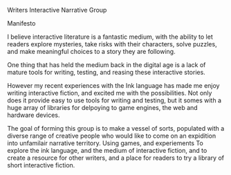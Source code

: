 Writers Interactive Narrative Group

Manifesto

I believe interactive literature is a fantastic medium, with the ability to let readers explore mysteries, take risks with their characters, solve puzzles, and make meaningful choices to a story they are following. 

One thing that has held the medium back in the digital age is a lack of mature tools for writing, testing, and reasing these interactive stories. 

However my recent experiences with the Ink language has made me enjoy writing interactive fiction, and excited me with the possibilities. Not only does it provide easy to use tools for writing and testing, but it somes with a huge array of libraries for delpoying to game engines, the web and hardware devices.

The goal of forming this group is to make a vessel of sorts, populated with a diverse range of creative people who would like to come on an expidition into unfamilair narrative territory. Using games, and experiements To explore the ink language, and the medium of interactive fiction, and to create a resource for other writers, and a place for readers to try a library of short interactive fiction.
